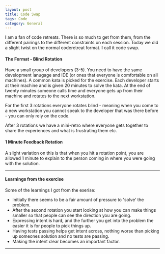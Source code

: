 ```yaml
---
layout: post
title: Code Swap
tags: Code
category: General
---
```

I am a fan of code retreats. There is so much to get from them, from the different pairings to the different constraints on each session. Today we did a slight twist on the normal coderetreat format. I call it code swap.

#### The Format - Blind Rotation ####

Have a small group of developers (3-5). You need to have the same development lanugage and IDE (or ones that everyone is comfortable on all machines).
A common kata is picked for the exercise. Each developer starts at their machine and is given 20 minutes to solve the kata. At the end of twenty minutes someone calls time and everyone gets up from their machine and rotates to the next workstation. 

For the first 3 rotations everyone rotates blind - meaning when you come to a new workstation you cannot speak to the developer that was there before - you can only rely on the code. 

After 3 rotations we have a mini-retro where everyone gets together to share the experiences and what is frustrating them etc. 

#### 1 Minute Feedback Rotation ####

A slight variation on this is that when you hit a rotation point, you are allowed 1 minute to explain to the person coming in where you were going with the solution.

-------------------------------------------------------------------------

#### Learnings from the exercise ####

Some of the learnings I got from the exerise:  
- Initially there seems to be a fair amount of pressure to 'solve' the problem.  
- After the second rotation you start looking at how you can make things smaller so that people can see the direction you are going.  
- Expressing intent is hard, and the further you get into the problem the easier it is for people to pick things up.  
- Having tests passing helps get intent across, nothing worse than picking up someones solution and no tests are passing.  
- Making the intent clear becomes an important factor.  

-------------------------------------------------------------------------
